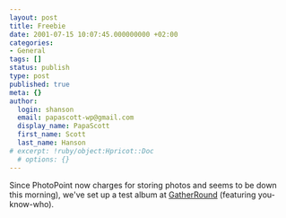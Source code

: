 ```yaml
---
layout: post
title: Freebie
date: 2001-07-15 10:07:45.000000000 +02:00
categories:
- General
tags: []
status: publish
type: post
published: true
meta: {}
author:
  login: shanson
  email: papascott-wp@gmail.com
  display_name: PapaScott
  first_name: Scott
  last_name: Hanson
# excerpt: !ruby/object:Hpricot::Doc
  # options: {}
---
```

<p>Since PhotoPoint now charges for storing photos and seems to be down this morning), we've set up a test album at <a href="http://www.gatherround.com/j/AlbumIndex?u=201808&a=232225&pw=christopher">GatherRound</a> (featuring you-know-who).</p>
